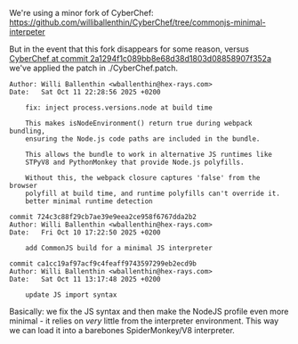 We're using a minor fork of CyberChef: https://github.com/williballenthin/CyberChef/tree/commonjs-minimal-interpeter

But in the event that this fork disappears for some reason, versus [CyberChef at commit 2a1294f1c089bb8e68d38d1803d08858907f352a](https://github.com/gchq/CyberChef/commit/2a1294f1c089bb8e68d38d1803d08858907f352a)
we've applied the patch in ./CyberChef.patch.


```
Author: Willi Ballenthin <wballenthin@hex-rays.com>
Date:   Sat Oct 11 22:28:56 2025 +0200

    fix: inject process.versions.node at build time

    This makes isNodeEnvironment() return true during webpack bundling,
    ensuring the Node.js code paths are included in the bundle.

    This allows the bundle to work in alternative JS runtimes like
    STPyV8 and PythonMonkey that provide Node.js polyfills.

    Without this, the webpack closure captures 'false' from the browser
    polyfill at build time, and runtime polyfills can't override it.
    better minimal runtime detection

commit 724c3c88f29cb7ae39e9eea2ce958f6767dda2b2
Author: Willi Ballenthin <wballenthin@hex-rays.com>
Date:   Fri Oct 10 17:22:50 2025 +0200

    add CommonJS build for a minimal JS interpreter

commit ca1cc19af97acf9c4feaff9743597299eb2ecd9b
Author: Willi Ballenthin <wballenthin@hex-rays.com>
Date:   Sat Oct 11 13:17:48 2025 +0200

    update JS import syntax
```

Basically: we fix the JS syntax and then make the NodeJS profile even more minimal - it relies on *very* little from the interpreter environment.
This way we can load it into a barebones SpiderMonkey/V8 interpreter.

